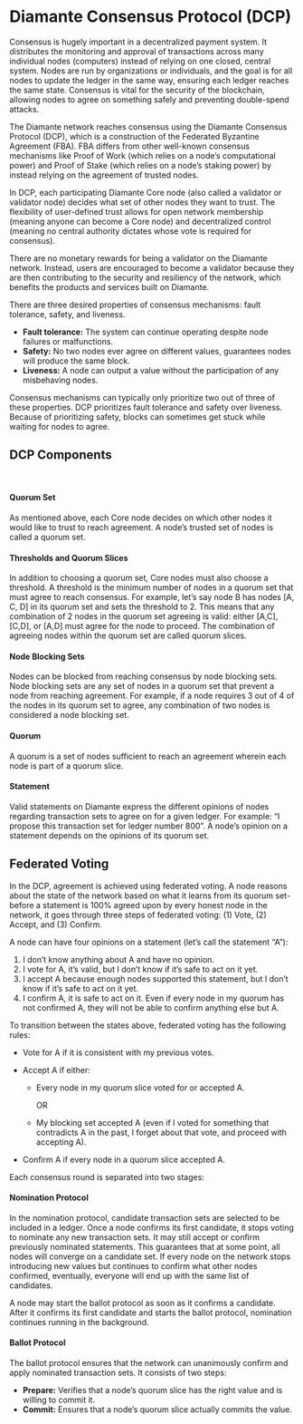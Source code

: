 # Diamante Consensus Protocol (DCP)

Consensus is hugely important in a decentralized payment system. It distributes the monitoring and approval of transactions across many individual nodes (computers) instead of relying on one closed, central system. Nodes are run by organizations or individuals, and the goal is for all nodes to update the ledger in the same way, ensuring each ledger reaches the same state. Consensus is vital for the security of the blockchain, allowing nodes to agree on something safely and preventing double-spend attacks.

The Diamante network reaches consensus using the Diamante Consensus Protocol (DCP), which is a construction of the Federated Byzantine Agreement (FBA). FBA differs from other well-known consensus mechanisms like Proof of Work (which relies on a node’s computational power) and Proof of Stake (which relies on a node’s staking power) by instead relying on the agreement of trusted nodes.

In DCP, each participating Diamante Core node (also called a validator or validator node) decides what set of other nodes they want to trust. The flexibility of user-defined trust allows for open network membership (meaning anyone can become a Core node) and decentralized control (meaning no central authority dictates whose vote is required for consensus).

There are no monetary rewards for being a validator on the Diamante network. Instead, users are encouraged to become a validator because they are then contributing to the security and resiliency of the network, which benefits the products and services built on Diamante.

There are three desired properties of consensus mechanisms: fault tolerance, safety, and liveness.

- **Fault tolerance:** The system can continue operating despite node failures or malfunctions.
- **Safety:** No two nodes ever agree on different values, guarantees nodes will produce the same block.
- **Liveness:** A node can output a value without the participation of any misbehaving nodes.

Consensus mechanisms can typically only prioritize two out of three of these properties. DCP prioritizes fault tolerance and safety over liveness. Because of prioritizing safety, blocks can sometimes get stuck while waiting for nodes to agree.

## DCP Components

<br>

#### Quorum Set

As mentioned above, each Core node decides on which other nodes it would like to trust to reach agreement. A node’s trusted set of nodes is called a quorum set.

#### Thresholds and Quorum Slices

In addition to choosing a quorum set, Core nodes must also choose a threshold. A threshold is the minimum number of nodes in a quorum set that must agree to reach consensus. For example, let’s say node B has nodes [A, C, D] in its quorum set and sets the threshold to 2. This means that any combination of 2 nodes in the quorum set agreeing is valid: either [A,C], [C,D], or [A,D] must agree for the node to proceed. The combination of agreeing nodes within the quorum set are called quorum slices.

#### Node Blocking Sets

Nodes can be blocked from reaching consensus by node blocking sets. Node blocking sets are any set of nodes in a quorum set that prevent a node from reaching agreement. For example, if a node requires 3 out of 4 of the nodes in its quorum set to agree, any combination of two nodes is considered a node blocking set.

#### Quorum

A quorum is a set of nodes sufficient to reach an agreement wherein each node is part of a quorum slice.

#### Statement

Valid statements on Diamante express the different opinions of nodes regarding transaction sets to agree on for a given ledger. For example: “I propose this transaction set for ledger number 800”. A node’s opinion on a statement depends on the opinions of its quorum set.

## Federated Voting

In the DCP, agreement is achieved using federated voting. A node reasons about the state of the network based on what it learns from its quorum set- before a statement is 100% agreed upon by every honest node in the network, it goes through three steps of federated voting: (1) Vote, (2) Accept, and (3) Confirm.

A node can have four opinions on a statement (let’s call the statement “A”):

1. I don’t know anything about A and have no opinion.
2. I vote for A, it’s valid, but I don’t know if it’s safe to act on it yet.
3. I accept A because enough nodes supported this statement, but I don’t know if it’s safe to act on it yet.
4. I confirm A, it is safe to act on it. Even if every node in my quorum has not confirmed A, they will not be able to confirm anything else but A.

To transition between the states above, federated voting has the following rules:

- Vote for A if it is consistent with my previous votes.
- Accept A if either:

  - Every node in my quorum slice voted for or accepted A.

    OR

  - My blocking set accepted A (even if I voted for something that contradicts A in the past, I forget about that vote, and proceed with accepting A).

- Confirm A if every node in a quorum slice accepted A.

Each consensus round is separated into two stages:

#### Nomination Protocol

In the nomination protocol, candidate transaction sets are selected to be included in a ledger. Once a node confirms its first candidate, it stops voting to nominate any new transaction sets. It may still accept or confirm previously nominated statements. This guarantees that at some point, all nodes will converge on a candidate set. If every node on the network stops introducing new values but continues to confirm what other nodes confirmed, eventually, everyone will end up with the same list of candidates.

A node may start the ballot protocol as soon as it confirms a candidate. After it confirms its first candidate and starts the ballot protocol, nomination continues running in the background.

#### Ballot Protocol

The ballot protocol ensures that the network can unanimously confirm and apply nominated transaction sets. It consists of two steps:

- **Prepare:** Verifies that a node’s quorum slice has the right value and is willing to commit it.
- **Commit:** Ensures that a node’s quorum slice actually commits the value.
